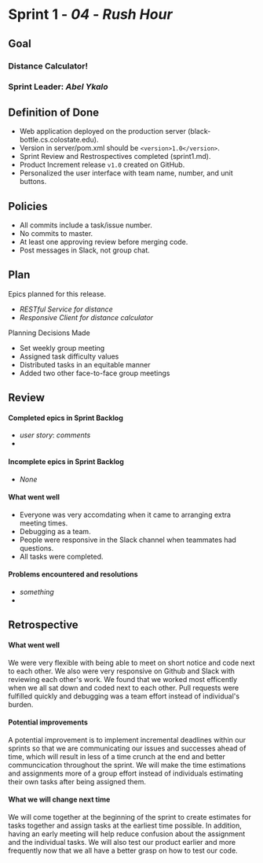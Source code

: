 # Sprint 1 - *04* - *Rush Hour*

## Goal

### Distance Calculator!
### Sprint Leader: *Abel Ykalo*

## Definition of Done

* Web application deployed on the production server (black-bottle.cs.colostate.edu).
* Version in server/pom.xml should be `<version>1.0</version>`.
* Sprint Review and Restrospectives completed (sprint1.md).
* Product Increment release `v1.0` created on GitHub.
* Personalized the user interface with team name, number, and unit buttons.

## Policies

* All commits include a task/issue number.
* No commits to master.
* At least one approving review before merging code.
* Post messages in Slack, not group chat.

## Plan

Epics planned for this release.

* *RESTful Service for distance*
* *Responsive Client for distance calculator*

Planning Decisions Made

* Set weekly group meeting
* Assigned task difficulty values
* Distributed tasks in an equitable manner
* Added two other face-to-face group meetings


## Review

#### Completed epics in Sprint Backlog 
* *user story*:  *comments*
* 

#### Incomplete epics in Sprint Backlog 
* *None*

#### What went well
* Everyone was very accomdating when it came to arranging extra meeting times.
* Debugging as a team.
* People were responsive in the Slack channel when teammates had questions.
* All tasks were completed.

#### Problems encountered and resolutions
* *something*
*

## Retrospective

#### What went well
We were very flexible with being able to meet on short notice and code next to each other. We also were very responsive on Github and Slack with reviewing each other's work. We found that we worked most efficently when we all sat down and coded next to each other. Pull requests were fulfilled quickly and debugging was a team effort instead of individual's burden. 

#### Potential improvements
A potential improvement is to implement incremental deadlines within our sprints so that we are communicating our issues and successes ahead of time, which will result in less of a time crunch at the end and better communcication throughout the sprint. We will make the time estimations and assignments more of a group effort instead of individuals estimating their own tasks after being assigned them.

#### What we will change next time
We will come together at the beginning of the sprint to create estimates for tasks together and assign tasks at the earliest time possible. In addition, having an early meeting will help reduce confusion about the assignment and the individual tasks. We will also test our product earlier and more frequently now that we all have a better grasp on how to test our code.
